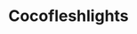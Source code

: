 ---
title: Cocofleshlights
crosslinks:
- tifu
- AskReddit
- LifeProTips
- yep
- Jokes
- livven
- TodayIFuckedACoconut
- popping
- CrazyRussianHacker
- BadMensAnatomy
- me_irl
- MuseumOfReddit
- RedditsMuseumofFilth
- shittyideas
---
